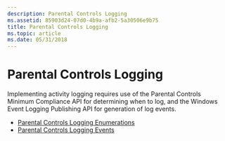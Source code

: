 ```yaml
---
description: Parental Controls Logging
ms.assetid: 85903d24-07d0-4b9a-afb2-5a30506e9b75
title: Parental Controls Logging
ms.topic: article
ms.date: 05/31/2018
---
```


# Parental Controls Logging

Implementing activity logging requires use of the Parental Controls Minimum Compliance API for determining when to log, and the Windows Event Logging Publishing API for generation of log events.

-   [Parental Controls Logging Enumerations](parental-controls-logging-enumerations.md)
-   [Parental Controls Logging Events](parental-controls-logging-events.md)

 

 



